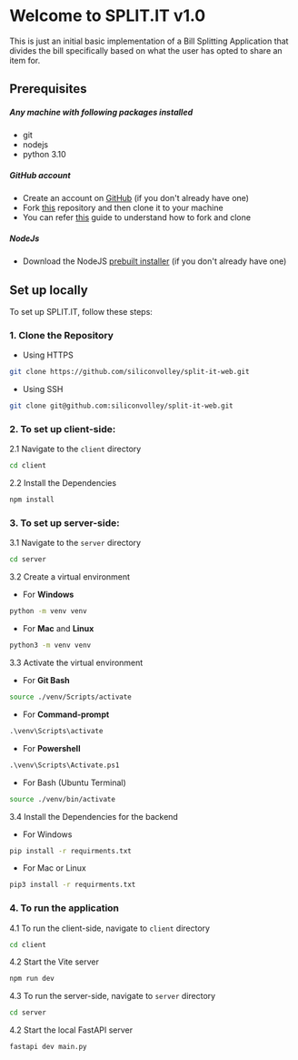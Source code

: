 # Welcome to SPLIT.IT v1.0

This is just an initial basic implementation of a Bill Splitting Application that divides the bill specifically based on what the user has opted to share an item for.

## Prerequisites

##### Any machine with following packages installed
- git
- nodejs
- python 3.10

##### GitHub account
- Create an account on [GitHub](https://github.com/join) (if you don't already have one)
- Fork [this](https://github.com/UniCourt/Search-Workshop1) repository and then clone it to your machine
- You can refer [this](https://docs.github.com/en/get-started/quickstart/fork-a-repo) guide to understand how to fork and clone

##### NodeJs
- Download the NodeJS [prebuilt installer](https://nodejs.org/en/download/prebuilt-installer) (if you don't already have one)

## Set up locally

To set up SPLIT.IT, follow these steps:

### 1. Clone the Repository

- Using HTTPS

```bash
git clone https://github.com/siliconvolley/split-it-web.git
```

- Using SSH

```bash
git clone git@github.com:siliconvolley/split-it-web.git
```

### 2. To set up client-side:

2.1 Navigate to the `client` directory

```bash
cd client
```

2.2 Install the Dependencies

```bash
npm install
```

### 3. To set up server-side:

3.1 Navigate to the `server` directory

```bash
cd server
```

3.2 Create a virtual environment

- For **Windows**

```bash
python -m venv venv
```

- For **Mac** and **Linux**

```bash
python3 -m venv venv
```


3.3 Activate the virtual environment

- For **Git Bash**
```bash
source ./venv/Scripts/activate
```

- For **Command-prompt**
```cmd
.\venv\Scripts\activate
```

- For **Powershell**
```cmd
.\venv\Scripts\Activate.ps1
```

- For Bash (Ubuntu Terminal)
```bash
source ./venv/bin/activate
```

3.4 Install the Dependencies for the backend

- For Windows

```cmd
pip install -r requirments.txt
```

- For Mac or Linux

```bash
pip3 install -r requirments.txt
```

### 4. To run the application

4.1 To run the client-side, navigate to `client` directory

```bash
cd client
```

4.2 Start the Vite server

```bash
npm run dev
```

4.3 To run the server-side, navigate to `server` directory

```bash
cd server
```

4.2 Start the local FastAPI server

```bash
fastapi dev main.py
```
